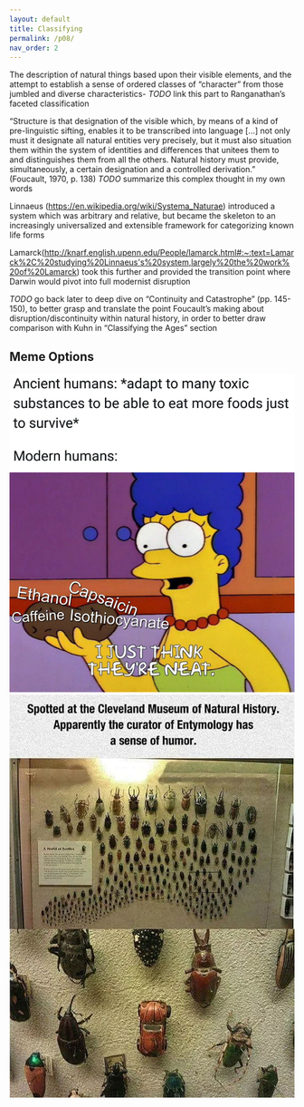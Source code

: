 ```yaml
---
layout: default
title: Classifying
permalink: /p08/
nav_order: 2
---
```


The description of natural things based upon their visible elements, and the attempt to establish a sense of ordered classes of “character” from those jumbled and diverse characteristics- 
*TODO*  link this part to Ranganathan’s faceted classification

“Structure is that designation of the visible which, by means of a kind of pre-linguistic sifting, enables it to be transcribed into language [...] not only must it designate all natural entities very precisely, but it must also situation them within the system of identities and differences that unitees them to and distinguishes them from all the others. Natural history must provide, simultaneously, a certain designation and a controlled derivation.” (Foucault, 1970, p. 138)
*TODO* summarize this complex thought in my own words

Linnaeus (https://en.wikipedia.org/wiki/Systema_Naturae) introduced a system which was arbitrary and relative, but became the skeleton to an increasingly universalized and extensible framework for categorizing known life forms 

Lamarck(http://knarf.english.upenn.edu/People/lamarck.html#:~:text=Lamarck%2C%20studying%20Linnaeus's%20system,largely%20the%20work%20of%20Lamarck) took this further and provided the transition point where Darwin would pivot into full modernist disruption

*TODO* go back later to deep dive on “Continuity and Catastrophe” (pp. 145-150), to better grasp and translate the point Foucault’s making about disruption/discontinuity within natural history, in order to better draw comparison with Kuhn in “Classifying the Ages” section

## Meme Options

![option 1](naturalhistorymeme.jpg)
![option 2](naturalhistorytaxonomymeme.jpg)
